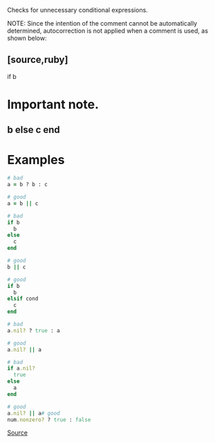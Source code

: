 
Checks for unnecessary conditional expressions.

NOTE: Since the intention of the comment cannot be automatically determined,
autocorrection is not applied when a comment is used, as shown below:

[source,ruby]
-----
if b
  # Important note.
  b
else
  c
end
-----

# Examples

```ruby
# bad
a = b ? b : c

# good
a = b || c

# bad
if b
  b
else
  c
end

# good
b || c

# good
if b
  b
elsif cond
  c
end

# bad
a.nil? ? true : a

# good
a.nil? || a

# bad
if a.nil?
  true
else
  a
end

# good
a.nil? || a# good
num.nonzero? ? true : false
```

[Source](http://www.rubydoc.info/gems/rubocop/RuboCop/Cop/Style/RedundantCondition)